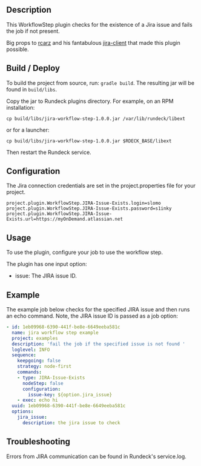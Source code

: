 
## Description

This WorkflowStep plugin checks for the existence of a Jira issue and fails the job if not present.

Big props to [rcarz](https://github.com/rcarz) and his fantabulous
[jira-client](https://github.com/rcarz/jira-client) that made this plugin possible.


## Build / Deploy

To build the project from source, run: `gradle build`.
The resulting jar will be found in `build/libs`.

Copy the  jar to Rundeck plugins directory. For example, on an RPM installation:

    cp build/libs/jira-workflow-step-1.0.0.jar /var/lib/rundeck/libext

or for a launcher:

    cp build/libs/jira-workflow-step-1.0.0.jar $RDECK_BASE/libext

Then restart the Rundeck service.

## Configuration

The Jira connection credentials are set in the project.properties file
for your project.

```
project.plugin.WorkflowStep.JIRA-Issue-Exists.login=slomo
project.plugin.WorkflowStep.JIRA-Issue-Exists.password=s1inky
project.plugin.WorkflowStep.JIRA-Issue-Exists.url=https://myOnDemand.atlassian.net
```

## Usage

To use the plugin, configure your job to use the workflow step.

The plugin has one input option:

* issue: The JIRA issue ID.

## Example

The example job below checks for the specified JIRA issue and then runs an echo command.
Note, the JIRA issue ID is passed as a job option:

```YAML
- id: 1eb09968-6390-441f-be8e-6649eeba581c
  name: jira workflow step example
  project: examples
  description: 'fail the job if the specified issue is not found '
  loglevel: INFO
  sequence:
    keepgoing: false
    strategy: node-first
    commands:
    - type: JIRA-Issue-Exists
      nodeStep: false
      configuration:
        issue-key: ${option.jira_issue}
    - exec: echo hi
  uuid: 1eb09968-6390-441f-be8e-6649eeba581c
  options:
    jira_issue:
      description: the jira issue to check
```

## Troubleshooting

Errors from JIRA communication can be found in Rundeck's service.log.
